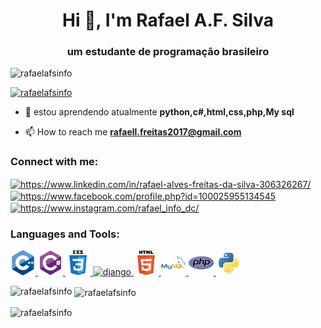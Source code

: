 <h1 align="center">Hi 👋, I'm Rafael A.F. Silva</h1>
<h3 align="center">um estudante de programação brasileiro</h3>

<p align="left"> <img src="https://komarev.com/ghpvc/?username=rafaelafsinfo&label=visitantes&color=660066&style=flat" alt="rafaelafsinfo" /> </p>

<p align="left"> <a href="https://github.com/ryo-ma/github-profile-trophy"><img src="https://github-profile-trophy.vercel.app/?username=rafaelafsinfo" alt="rafaelafsinfo" /></a> </p>

- 🌱 estou aprendendo atualmente **python,c#,html,css,php,My sql**

- 📫 How to reach me **rafaell.freitas2017@gmail.com**

<h3 align="left">Connect with me:</h3>
<p align="left">
<a href="https://www.linkedin.com/in/rafael-alves-freitas-da-silva-306326267/" target="blank"><img align="center" src="https://raw.githubusercontent.com/rahuldkjain/github-profile-readme-generator/master/src/images/icons/Social/linked-in-alt.svg" alt="https://www.linkedin.com/in/rafael-alves-freitas-da-silva-306326267/" height="30" width="40" /></a>
<a href="https://www.facebook.com/profile.php?id=100025955134545" target="blank"><img align="center" src="https://raw.githubusercontent.com/rahuldkjain/github-profile-readme-generator/master/src/images/icons/Social/facebook.svg" alt="https://www.facebook.com/profile.php?id=100025955134545" height="30" width="40" /></a>
<a href="https://www.instagram.com/rafael_info_dc/" target="blank"><img align="center" src="https://raw.githubusercontent.com/rahuldkjain/github-profile-readme-generator/master/src/images/icons/Social/instagram.svg" alt="https://www.instagram.com/rafael_info_dc/" height="30" width="40" /></a>
</p>

<h3 align="left">Languages and Tools:</h3>
<p align="left"> <a href="https://www.w3schools.com/cpp/" target="_blank" rel="noreferrer"> <img src="https://raw.githubusercontent.com/devicons/devicon/master/icons/cplusplus/cplusplus-original.svg" alt="cplusplus" width="40" height="40"/> </a> <a href="https://www.w3schools.com/cs/" target="_blank" rel="noreferrer"> <img src="https://raw.githubusercontent.com/devicons/devicon/master/icons/csharp/csharp-original.svg" alt="csharp" width="40" height="40"/> </a> <a href="https://www.w3schools.com/css/" target="_blank" rel="noreferrer"> <img src="https://raw.githubusercontent.com/devicons/devicon/master/icons/css3/css3-original-wordmark.svg" alt="css3" width="40" height="40"/> </a> <a href="https://www.djangoproject.com/" target="_blank" rel="noreferrer"> <img src="https://cdn.worldvectorlogo.com/logos/django.svg" alt="django" width="40" height="40"/> </a> <a href="https://www.w3.org/html/" target="_blank" rel="noreferrer"> <img src="https://raw.githubusercontent.com/devicons/devicon/master/icons/html5/html5-original-wordmark.svg" alt="html5" width="40" height="40"/> </a> <a href="https://www.mysql.com/" target="_blank" rel="noreferrer"> <img src="https://raw.githubusercontent.com/devicons/devicon/master/icons/mysql/mysql-original-wordmark.svg" alt="mysql" width="40" height="40"/> </a> <a href="https://www.php.net" target="_blank" rel="noreferrer"> <img src="https://raw.githubusercontent.com/devicons/devicon/master/icons/php/php-original.svg" alt="php" width="40" height="40"/> </a> <a href="https://www.python.org" target="_blank" rel="noreferrer"> <img src="https://raw.githubusercontent.com/devicons/devicon/master/icons/python/python-original.svg" alt="python" width="40" height="40"/> </a> </p>

<p><img align="left" src="https://github-readme-stats.vercel.app/api/top-langs?username=rafaelafsinfo&show_icons=true&theme=cobalt&locale=pt-br&layout=compact" alt="rafaelafsinfo" /></p>

<p>&nbsp;<img align="center" src="https://github-readme-stats.vercel.app/api?username=rafaelafsinfo&show_icons=true&theme=cobalt&title_color=000000&locale=pt-br" alt="rafaelafsinfo" /></p>

<p><img align="center" src="https://github-readme-streak-stats.herokuapp.com/?user=rafaelafsinfo&theme=highcontrast" alt="rafaelafsinfo" /></p>
